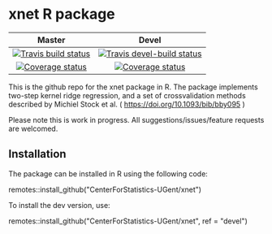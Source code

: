 # xnet R package

| Master | Devel |
| :----: | :---: |
| [![Travis build status](https://travis-ci.org/CenterForStatistics-UGent/xnet.svg?branch=master)](https://travis-ci.org/CenterForStatistics-UGent/xnet) | [![Travis devel-build status](https://travis-ci.org/CenterForStatistics-UGent/xnet.svg?branch=devel)](https://travis-ci.org/CenterForStatistics-UGent/xnet) |
| [![Coverage status](https://codecov.io/gh/CenterForStatistics-UGent/xnet/branch/master/graph/badge.svg)](https://codecov.io/github/CenterForStatistics-UGent/xnet?branch=master) | [![Coverage status](https://codecov.io/gh/CenterForStatistics-UGent/xnet/branch/devel/graph/badge.svg)](https://codecov.io/github/CenterForStatistics-UGent/xnet?branch=devel) |



This is the github repo for the xnet package in R. The package implements
two-step kernel ridge regression, and a set of crossvalidation methods 
described by Michiel Stock et al. (  https://doi.org/10.1093/bib/bby095 )

Please note this is work in progress. All suggestions/issues/feature requests are welcomed.

## Installation

The package can be installed in R using the following code:

remotes::install_github("CenterForStatistics-UGent/xnet")

To install the dev version, use:

remotes::install_github("CenterForStatistics-UGent/xnet", ref = "devel")
